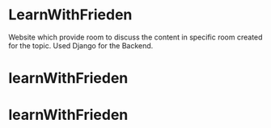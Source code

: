# LearnWithFrieden
Website which provide room to discuss the content in specific room created for the topic.
Used Django for the Backend.
# learnWithFrieden
# learnWithFrieden
